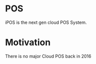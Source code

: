 # POS
iPOS is the next gen cloud POS System. 

# Motivation 
There is no major Cloud POS back in 2016
